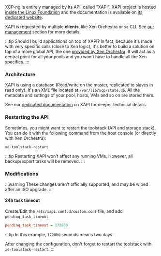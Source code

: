 XCP-ng is entirely managed by its API, called "XAPI". XAPI project is hosted [inside the Linux Foundation](https://xenproject.org/developers/teams/xen-api/) and the documentation is available on [its dedicated website](https://xapi-project.github.io/xen-api/).

XAPI is requested by multiple **clients**, like Xen Orchestra or `xe` CLI. See [our management](management.md) section for more details.

:::tip
Should I build applications on top of XAPI? In fact, because it's made with very specific calls (close to Xen logic), it's better to build a solution on top of a more global API, the one [provided by Xen Orchestra](https://xen-orchestra.com/docs/architecture.html#api). It will act as a central point for all your pools and you won't have to handle all the Xen specifics.
:::

### Architecture

XAPI is using a database (Read/write on the master, replicated to slaves in read only). It's an XML file located at `/var/lib/xcp/state.db`. All the metadata and settings of your pool, hosts, VMs and so on are stored there.

See our [dedicated documentation](architecture#api) on XAPI for deeper technical details.

### Restarting the API

Sometimes, you might want to restart the toolstack (API and storage stack). You can do it with the following command from the host console (or directly with Xen Orchestra):

 ```
 xe-toolstack-restart
 ```

:::tip
Restarting XAPI won't affect any running VMs. However, all backup/export tasks will be removed.
:::

### Modifications

:::warning
These changes aren't officially supported, and may be wiped after an ISO upgrade.
:::

#### 24h task timeout

Create/Edit the `/etc/xapi.conf.d/custom.conf` file, and add `pending_task_timeout`:

```ini
pending_task_timeout = 172800
```

:::tip
In this example, `172800` seconds means two days.

After changing the configuration, don't forget to restart the toolstack with `xe-toolstack-restart`.
:::
